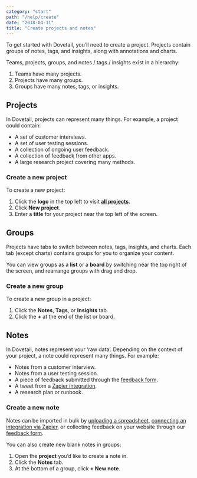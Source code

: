 ```yaml
---
category: "start"
path: "/help/create"
date: "2018-04-11"
title: "Create projects and notes"
---
```


To get started with Dovetail, you’ll need to create a project. Projects contain groups of notes, tags, and insights, along with annotations and charts.

Teams, projects, groups, and notes / tags / insights exist in a hierarchy:

1.  Teams have many projects.
1.  Projects have many groups.
1.  Groups have many notes, tags, or insights.

## Projects

In Dovetail, projects can represent many things. For example, a project could contain:

* A set of customer interviews.
* A set of user testing sessions.
* A collection of ongoing user feedback.
* A collection of feedback from other apps.
* A large research project covering many methods.

### Create a new project

To create a new project:

1.  Click the **logo** in the top left to visit **[all projects](/projects)**.
1.  Click **New project**.
1.  Enter a **title** for your project near the top left of the screen.

## Groups

Projects have tabs to switch between notes, tags, insights, and charts. Each tab (except charts) contains groups for you to organize your content.

You can view groups as a **list** or a **board** by switching near the top right of the screen, and rearrange groups with drag and drop.

### Create a new group

To create a new group in a project:

1.  Click the **Notes**, **Tags**, or **Insights** tab.
1.  Click the **+** at the end of the list or board.

## Notes

In Dovetail, notes represent your ‘raw data’. Depending on the context of your project, a note could represent many things. For example:

* Notes from a customer interview.
* Notes from a user testing session.
* A piece of feedback submitted through the [feedback form](/help/form-customize).
* A tweet from a [Zapier integration](/help/zapier).
* A research plan or runbook.

### Create a new note

Notes can be imported in bulk by [uploading a spreadsheet](/help/spreadsheet), [connecting an integration via Zapier](/help/zapier), or collecting feedback on your website through our [feedback form](/help/form-customize).

You can also create new blank notes in groups:

1.  Open the **project** you’d like to create a note in.
1.  Click the **Notes** tab.
1.  At the bottom of a group, click **+ New note**.
